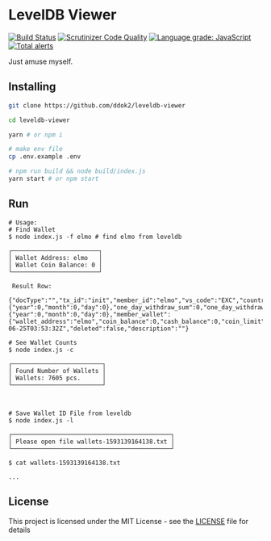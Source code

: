 # LevelDB Viewer

[![Build Status](https://scrutinizer-ci.com/g/ddok2/leveldb-viewer/badges/build.png?b=master)](https://scrutinizer-ci.com/g/ddok2/leveldb-viewer/build-status/master)
[![Scrutinizer Code Quality](https://scrutinizer-ci.com/g/ddok2/leveldb-viewer/badges/quality-score.png?b=master)](https://scrutinizer-ci.com/g/ddok2/leveldb-viewer/?branch=master)
[![Language grade: JavaScript](https://img.shields.io/lgtm/grade/javascript/g/ddok2/leveldb-viewer.svg?logo=lgtm&logoWidth=18)](https://lgtm.com/projects/g/ddok2/leveldb-viewer/context:javascript)
[![Total alerts](https://img.shields.io/lgtm/alerts/g/ddok2/leveldb-viewer.svg?logo=lgtm&logoWidth=18)](https://lgtm.com/projects/g/ddok2/leveldb-viewer/alerts/)

Just amuse myself.

## Installing

```bash
git clone https://github.com/ddok2/leveldb-viewer

cd leveldb-viewer

yarn # or npm i

# make env file
cp .env.example .env

# npm run build && node build/index.js
yarn start # or npm start

```

## Run
```
# Usage: 
# Find Wallet
$ node index.js -f elmo # find elmo from leveldb

┌────────────────────────┐
│ Wallet Address: elmo   │
│ Wallet Coin Balance: 0 │
└────────────────────────┘

 Result Row: 
 {"docType":"","tx_id":"init","member_id":"elmo","vs_code":"EXC","country_code":"GHA","currency_code":"GHC","member_role":"EX","member_level":"Admin","custom_one_time_remittance_limit":0,"custom_one_time_withdraw_limit":0,"custom_one_day_remittance_limit":0,"custom_one_day_withdraw_limit":0,"one_day_remittance_sum":0,"one_day_remittance_date":{"year":0,"month":0,"day":0},"one_day_withdraw_sum":0,"one_day_withdraw_date":{"year":0,"month":0,"day":0},"member_wallet":{"wallet_address":"elmo","coin_balance":0,"cash_balance":0,"coin_limit":0},"frozen":false,"created_time":"2020-06-25T03:53:32Z","deleted":false,"description":""} 

# See Wallet Counts
$ node index.js -c

┌─────────────────────────┐
│ Found Number of Wallets │
│ Wallets: 7605 pcs.      │
└─────────────────────────┘



# Save Wallet ID File from leveldb
$ node index.js -l

┌────────────────────────────────────────────┐
│ Please open file wallets-1593139164138.txt │
└────────────────────────────────────────────┘

$ cat wallets-1593139164138.txt

...
```


## License

This project is licensed under the MIT License - see the [LICENSE](LICENSE) file for details

